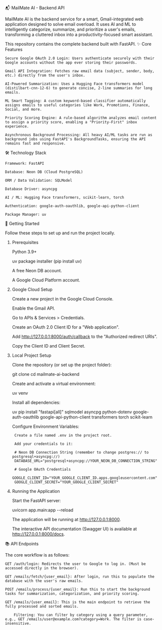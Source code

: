 📬 MailMate AI - Backend API

MailMate AI is the backend service for a smart, Gmail-integrated web application designed to solve email overload. It uses AI and ML to intelligently categorize, summarize, and prioritize a user's emails, transforming a cluttered inbox into a productivity-focused smart assistant.

This repository contains the complete backend built with FastAPI.
✨ Core Features

    Secure Google OAuth 2.0 Login: Users authenticate securely with their Google accounts without the app ever storing their passwords.

    Gmail API Integration: Fetches raw email data (subject, sender, body, etc.) directly from the user's inbox.

    AI-Powered Summarization: Uses a Hugging Face transformers model (distilbart-cnn-12-6) to generate concise, 2-line summaries for long emails.

    ML Smart Tagging: A custom keyword-based classifier automatically assigns emails to useful categories like Work, Promotions, Finance, Social, and more.

    Priority Scoring Engine: A rule-based algorithm analyzes email content to assign a priority score, enabling a "Priority-First" inbox experience.

    Asynchronous Background Processing: All heavy AI/ML tasks are run as background jobs using FastAPI's BackgroundTasks, ensuring the API remains fast and responsive.

🛠️ Technology Stack

    Framework: FastAPI

    Database: Neon DB (Cloud PostgreSQL)

    ORM / Data Validation: SQLModel

    Database Driver: asyncpg

    AI / ML: Hugging Face transformers, scikit-learn, torch

    Authentication: google-auth-oauthlib, google-api-python-client

    Package Manager: uv

🚀 Getting Started

Follow these steps to set up and run the project locally.
1. Prerequisites

    Python 3.9+

    uv package installer (pip install uv)

    A free Neon DB account.

    A Google Cloud Platform account.

2. Google Cloud Setup

    Create a new project in the Google Cloud Console.

    Enable the Gmail API.

    Go to APIs & Services > Credentials.

    Create an OAuth 2.0 Client ID for a "Web application".

    Add http://127.0.0.1:8000/auth/callback to the "Authorized redirect URIs".

    Copy the Client ID and Client Secret.

3. Local Project Setup

    Clone the repository (or set up the project folder):

    git clone <your-repo-url>
    cd mailmate-ai-backend

    Create and activate a virtual environment:

    uv venv

    Install all dependencies:

    uv pip install "fastapi[all]" sqlmodel asyncpg python-dotenv google-auth-oauthlib google-api-python-client transformers torch scikit-learn

    Configure Environment Variables:

        Create a file named .env in the project root.

        Add your credentials to it:

        # Neon DB Connection String (remember to change postgres:// to postgresql+asyncpg://)
        DATABASE_URL="postgresql+asyncpg://YOUR_NEON_DB_CONNECTION_STRING"

        # Google OAuth Credentials
        GOOGLE_CLIENT_ID="YOUR_GOOGLE_CLIENT_ID.apps.googleusercontent.com"
        GOOGLE_CLIENT_SECRET="YOUR_GOOGLE_CLIENT_SECRET"

4. Running the Application

    Start the FastAPI server:

    uvicorn app.main:app --reload

    The application will be running at http://127.0.0.1:8000.

    The interactive API documentation (Swagger UI) is available at http://127.0.0.1:8000/docs.

📚 API Endpoints

The core workflow is as follows:

    GET /auth/login: Redirects the user to Google to log in. (Must be accessed directly in the browser).

    GET /emails/fetch/{user_email}: After login, run this to populate the database with the user's raw emails.

    POST /emails/process/{user_email}: Run this to start the background tasks for summarization, categorization, and priority scoring.

    GET /emails/{user_email}: This is the main endpoint to retrieve the fully processed and sorted emails.

        Filtering: You can filter by category using a query parameter, e.g., GET /emails/user@example.com?category=Work. The filter is case-insensitive.